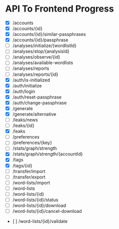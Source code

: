 # API To Frontend Progress

- [X] /accounts
- [X] /accounts/{id}
- [X] /accounts/{id}/similar-passphrases
- [X] /accounts/{id}/passphrase
- [ ] /analyses/initialize/{wordlistId}
- [ ] /analyses/stop/{analysisId}
- [ ] /analyses/observe/{id}
- [ ] /analyses/available-wordlists
- [ ] /analyses/reports
- [ ] /analyses/reports/{id}
- [X] /auth/is-initialized
- [X] /auth/initialize
- [X] /auth/login
- [X] /auth/reset-passphrase
- [X] /auth/change-passphrase
- [X] /generate
- [X] /generate/alternative
- [ ] /leaks/news
- [ ] /leaks/{id}
- [X] /leaks
- [ ] /preferences
- [ ] /preferences/{key}
- [ ] /stats/graph/strength
- [X] /stats/graph/strength/{accountId}
- [X] /tags
- [X] /tags/{id}
- [ ] /transfer/import
- [ ] /transfer/export
- [ ] /word-lists/import
- [ ] /word-lists
- [ ] /word-lists/{id}
- [ ] /word-lists/{id}/status
- [ ] /word-lists/{id}/download
- [ ] /word-lists/{id}/cancel-download
- [ ] /word-lists/{id}/validate